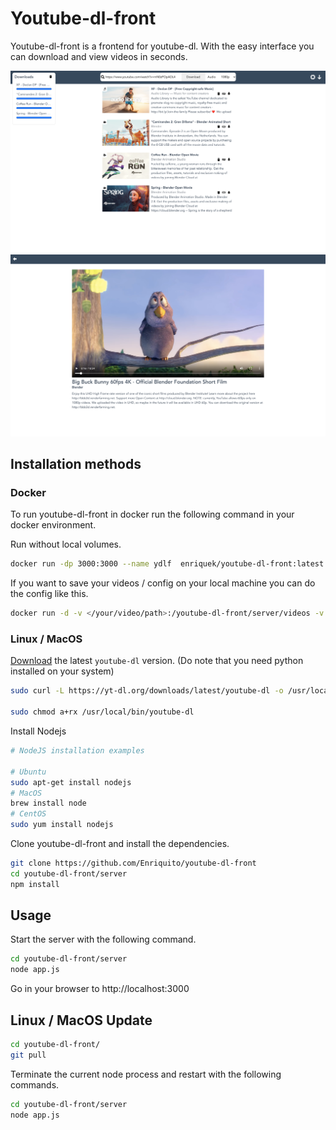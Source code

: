 # Youtube-dl-front

Youtube-dl-front is a frontend for youtube-dl. With the easy interface you can download and view videos in seconds.

![Download page](https://raw.githubusercontent.com/Enriquito/youtube-dl-front/master/screenshots/home.png)
![Download page](https://github.com/Enriquito/youtube-dl-front/blob/master/screenshots/view.png?raw=true)

## Installation methods

### Docker
To run youtube-dl-front in docker run the following command in your docker environment.

Run without local volumes.
```bash
docker run -dp 3000:3000 --name ydlf  enriquek/youtube-dl-front:latest
```

If you want to save your videos / config on your local machine you can do the config like this.
```bash
docker run -d -v </your/video/path>:/youtube-dl-front/server/videos -v </your/config/path>:/youtube-dl-front/config -p 3000:3000 --name ydlf  enriquek/youtube-dl-front:latest
```

### Linux / MacOS

[Download](http://ytdl-org.github.io/youtube-dl/download.html) the latest `youtube-dl` version. (Do note that you need python installed on your system)

```bash
sudo curl -L https://yt-dl.org/downloads/latest/youtube-dl -o /usr/local/bin/youtube-dl

sudo chmod a+rx /usr/local/bin/youtube-dl
```
Install Nodejs
```bash
# NodeJS installation examples

# Ubuntu
sudo apt-get install nodejs
# MacOS
brew install node
# CentOS
sudo yum install nodejs
```
Clone youtube-dl-front and install the dependencies.

```bash
git clone https://github.com/Enriquito/youtube-dl-front
cd youtube-dl-front/server
npm install
```
## Usage

Start the server with the following command.

```bash
cd youtube-dl-front/server
node app.js
```
Go in your browser to http://localhost:3000

## Linux / MacOS Update
```bash
cd youtube-dl-front/
git pull
```
Terminate the current node process and restart with the following commands.

```bash
cd youtube-dl-front/server
node app.js
```
